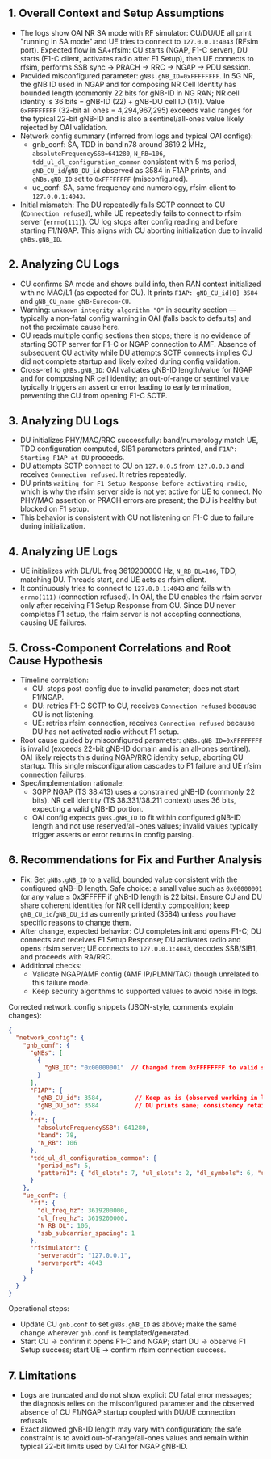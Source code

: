 ## 1. Overall Context and Setup Assumptions

- The logs show OAI NR SA mode with RF simulator: CU/DU/UE all print "running in SA mode" and UE tries to connect to `127.0.0.1:4043` (RFsim port). Expected flow in SA+rfsim: CU starts (NGAP, F1-C server), DU starts (F1-C client, activates radio after F1 Setup), then UE connects to rfsim, performs SSB sync → PRACH → RRC → NGAP → PDU session.
- Provided misconfigured parameter: `gNBs.gNB_ID=0xFFFFFFFF`. In 5G NR, the gNB ID used in NGAP and for composing NR Cell Identity has bounded length (commonly 22 bits for gNB-ID in NG RAN; NR cell identity is 36 bits = gNB-ID (22) + gNB-DU cell ID (14)). Value `0xFFFFFFFF` (32-bit all ones = 4,294,967,295) exceeds valid ranges for the typical 22-bit gNB-ID and is also a sentinel/all-ones value likely rejected by OAI validation.
- Network config summary (inferred from logs and typical OAI configs):
  - gnb_conf: SA, TDD in band n78 around 3619.2 MHz, `absoluteFrequencySSB=641280`, `N_RB=106`, `tdd_ul_dl_configuration_common` consistent with 5 ms period, `gNB_CU_id`/`gNB_DU_id` observed as 3584 in F1AP prints, and `gNBs.gNB_ID` set to `0xFFFFFFFF` (misconfigured).
  - ue_conf: SA, same frequency and numerology, rfsim client to `127.0.0.1:4043`.
- Initial mismatch: The DU repeatedly fails SCTP connect to CU (`Connection refused`), while UE repeatedly fails to connect to rfsim server (`errno(111)`). CU log stops after config reading and before starting F1/NGAP. This aligns with CU aborting initialization due to invalid `gNBs.gNB_ID`.

## 2. Analyzing CU Logs

- CU confirms SA mode and shows build info, then RAN context initialized with no MAC/L1 (as expected for CU). It prints `F1AP: gNB_CU_id[0] 3584` and `gNB_CU_name gNB-Eurecom-CU`.
- Warning: `unknown integrity algorithm "0"` in security section — typically a non-fatal config warning in OAI (falls back to defaults) and not the proximate cause here.
- CU reads multiple config sections then stops; there is no evidence of starting SCTP server for F1-C or NGAP connection to AMF. Absence of subsequent CU activity while DU attempts SCTP connects implies CU did not complete startup and likely exited during config validation.
- Cross-ref to `gNBs.gNB_ID`: OAI validates gNB-ID length/value for NGAP and for composing NR cell identity; an out-of-range or sentinel value typically triggers an assert or error leading to early termination, preventing the CU from opening F1-C SCTP.

## 3. Analyzing DU Logs

- DU initializes PHY/MAC/RRC successfully: band/numerology match UE, TDD configuration computed, SIB1 parameters printed, and `F1AP: Starting F1AP at DU` proceeds.
- DU attempts SCTP connect to CU on `127.0.0.5` from `127.0.0.3` and receives `Connection refused`. It retries repeatedly.
- DU prints `waiting for F1 Setup Response before activating radio`, which is why the rfsim server side is not yet active for UE to connect. No PHY/MAC assertion or PRACH errors are present; the DU is healthy but blocked on F1 setup.
- This behavior is consistent with CU not listening on F1-C due to failure during initialization.

## 4. Analyzing UE Logs

- UE initializes with DL/UL freq 3619200000 Hz, `N_RB_DL=106`, TDD, matching DU. Threads start, and UE acts as rfsim client.
- It continuously tries to connect to `127.0.0.1:4043` and fails with `errno(111)` (connection refused). In OAI, the DU enables the rfsim server only after receiving F1 Setup Response from CU. Since DU never completes F1 setup, the rfsim server is not accepting connections, causing UE failures.

## 5. Cross-Component Correlations and Root Cause Hypothesis

- Timeline correlation:
  - CU: stops post-config due to invalid parameter; does not start F1/NGAP.
  - DU: retries F1-C SCTP to CU, receives `Connection refused` because CU is not listening.
  - UE: retries rfsim connection, receives `Connection refused` because DU has not activated radio without F1 setup.
- Root cause guided by misconfigured parameter: `gNBs.gNB_ID=0xFFFFFFFF` is invalid (exceeds 22-bit gNB-ID domain and is an all-ones sentinel). OAI likely rejects this during NGAP/RRC identity setup, aborting CU startup. This single misconfiguration cascades to F1 failure and UE rfsim connection failures.
- Spec/implementation rationale:
  - 3GPP NGAP (TS 38.413) uses a constrained gNB-ID (commonly 22 bits). NR cell identity (TS 38.331/38.211 context) uses 36 bits, expecting a valid gNB-ID portion.
  - OAI config expects `gNBs.gNB_ID` to fit within configured gNB-ID length and not use reserved/all-ones values; invalid values typically trigger asserts or error returns in config parsing.

## 6. Recommendations for Fix and Further Analysis

- Fix: Set `gNBs.gNB_ID` to a valid, bounded value consistent with the configured gNB-ID length. Safe choice: a small value such as `0x00000001` (or any value ≤ 0x3FFFFF if gNB-ID length is 22 bits). Ensure CU and DU share coherent identities for NR cell identity composition; keep `gNB_CU_id`/`gNB_DU_id` as currently printed (3584) unless you have specific reasons to change them.
- After change, expected behavior: CU completes init and opens F1-C; DU connects and receives F1 Setup Response; DU activates radio and opens rfsim server; UE connects to `127.0.0.1:4043`, decodes SSB/SIB1, and proceeds with RA/RRC.
- Additional checks:
  - Validate NGAP/AMF config (AMF IP/PLMN/TAC) though unrelated to this failure mode.
  - Keep security algorithms to supported values to avoid noise in logs.

Corrected network_config snippets (JSON-style, comments explain changes):

```json
{
  "network_config": {
    "gnb_conf": {
      "gNBs": [
        {
          "gNB_ID": "0x00000001"  // Changed from 0xFFFFFFFF to valid small ID
        }
      ],
      "F1AP": {
        "gNB_CU_id": 3584,         // Keep as is (observed working in logs)
        "gNB_DU_id": 3584          // DU prints same; consistency retained
      },
      "rf": {
        "absoluteFrequencySSB": 641280,
        "band": 78,
        "N_RB": 106
      },
      "tdd_ul_dl_configuration_common": {
        "period_ms": 5,
        "pattern1": { "dl_slots": 7, "ul_slots": 2, "dl_symbols": 6, "ul_symbols": 4 }
      }
    },
    "ue_conf": {
      "rf": {
        "dl_freq_hz": 3619200000,
        "ul_freq_hz": 3619200000,
        "N_RB_DL": 106,
        "ssb_subcarrier_spacing": 1
      },
      "rfsimulator": {
        "serveraddr": "127.0.0.1",
        "serverport": 4043
      }
    }
  }
}
```

Operational steps:
- Update CU `gnb.conf` to set `gNBs.gNB_ID` as above; make the same change wherever `gnb.conf` is templated/generated.
- Start CU → confirm it opens F1-C and NGAP; start DU → observe F1 Setup success; start UE → confirm rfsim connection success.

## 7. Limitations

- Logs are truncated and do not show explicit CU fatal error messages; the diagnosis relies on the misconfigured parameter and the observed absence of CU F1/NGAP startup coupled with DU/UE connection refusals.
- Exact allowed gNB-ID length may vary with configuration; the safe constraint is to avoid out-of-range/all-ones values and remain within typical 22-bit limits used by OAI for NGAP gNB-ID.

